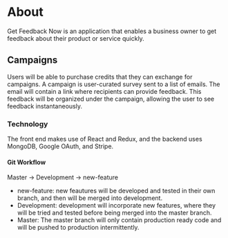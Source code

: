 # About

Get Feedback Now is an application that enables a business owner to get feedback about their product or service quickly.

## Campaigns

Users will be able to purchase credits that they can exchange for campaigns. A campaign is user-curated survey sent to a list of emails. The email will contain a link where recipients can provide feedback. This feedback will be organized under the campaign, allowing the user to see feedback instantaneously.

### Technology

The front end makes use of React and Redux, and the backend uses MongoDB, Google OAuth, and Stripe.

#### Git Workflow

Master -> Development -> new-feature

- new-feature: new feautures will be developed and tested in their own branch, and then will be merged into development.
- Development: development will incorporate new features, where they will be tried and tested before being merged into the master branch.
- Master: The master branch will only contain production ready code and will be pushed to production intermittently.